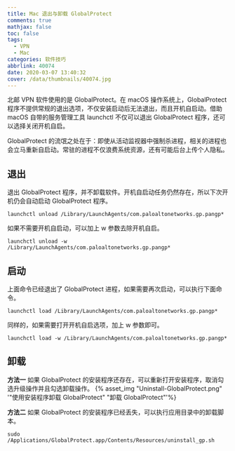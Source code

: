 ```yaml
---
title: Mac 退出与卸载 GlobalProtect
comments: true
mathjax: false
toc: false
tags:
  - VPN
  - Mac
categories: 软件技巧
abbrlink: 40074
date: 2020-03-07 13:40:32
cover: /data/thumbnails/40074.jpg
---
```


北邮 VPN 软件使用的是 GlobalProtect。在 macOS 操作系统上，GlobalProtect 程序不提供常规的退出选项，不仅安装启动后无法退出，而且开机自启动。借助 macOS 自带的服务管理工具 launchctl 不仅可以退出 GlobalProtect 程序，还可以选择关闭开机自启。

<!--more-->

GlobalProtect 的流氓之处在于：即使从活动监视器中强制杀进程，相关的进程也会立马重新自启动。常驻的进程不仅浪费系统资源，还有可能后台上传个人隐私。

## 退出

退出 GlobalProtect 程序，并不卸载软件。开机自启动任务仍然存在，所以下次开机仍会自动启动 GlobalProtect 程序。

```console
launchctl unload /Library/LaunchAgents/com.paloaltonetworks.gp.pangp*
```

如果不需要开机自启动，可以加上 w 参数去除开机自启。

```console
launchctl unload -w /Library/LaunchAgents/com.paloaltonetworks.gp.pangp*
```

## 启动

上面命令已经退出了 GlobalProtect 进程，如果需要再次启动，可以执行下面命令。

```console
launchctl load /Library/LaunchAgents/com.paloaltonetworks.gp.pangp*
```

同样的，如果需要打开开机自启选项，加上 w 参数即可。

```console
launchctl load -w /Library/LaunchAgents/com.paloaltonetworks.gp.pangp*
```

## 卸载

**方法一**
如果 GlobalProtect 的安装程序还存在，可以重新打开安装程序，取消勾选升级操作并且勾选卸载操作。
{% asset_img "Uninstall-GlobalProtect.png" '"使用安装程序卸载 GlobalProtect" "卸载 GlobalProtect"'%}

**方法二**
如果 GlobalProtect 的安装程序已经丢失，可以执行应用目录中的卸载脚本。

```console
sudo /Applications/GlobalProtect.app/Contents/Resources/uninstall_gp.sh
```
